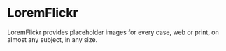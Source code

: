 # LoremFlickr
LoremFlickr provides placeholder images for every case, web or print, on almost any subject, in any size.
